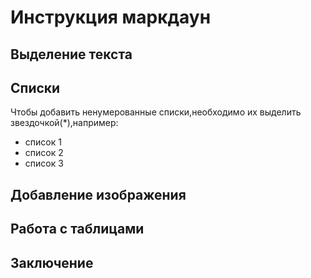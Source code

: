 # Инструкция маркдаун

## Выделение текста

## Списки
Чтобы добавить ненумерованные списки,необходимо их выделить звездочкой(*),например:

* список 1
* список 2
* список 3
## Добавление изображения

## Работа с таблицами

## Заключение